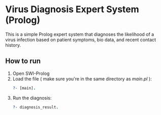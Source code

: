 # Virus Diagnosis Expert System (Prolog)

This is a simple Prolog expert system that diagnoses the likelihood of a virus infection based on patient symptoms, bio data, and recent contact history.

## How to run

1. Open SWI-Prolog
2. Load the file ( make sure you're in the same directory as *main.pl* ):
   ```prolog
   ?- [main].
3. Run the diagnosis:
    ```prolog
   ?- diagnosis_result.
